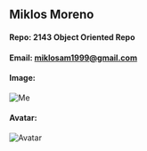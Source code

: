 ## Miklos Moreno
#### Repo: 2143 Object Oriented Repo
#### Email: miklosam1999@gmail.com
#### Image:
![Me](https://cs.msutexas.edu/~griffin/zcloud/zcloud-files/einstein.png)
#### Avatar:
![Avatar](https://imgur.com/a/B0k6AWj)
